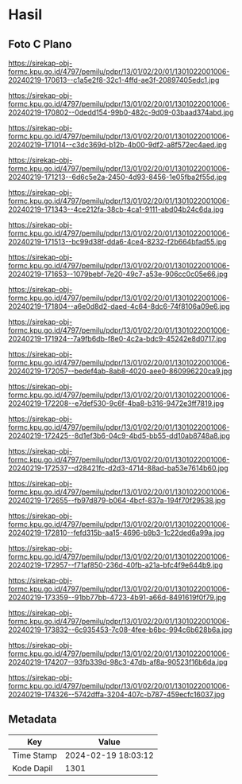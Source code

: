 # Hasil

## Foto C Plano

https://sirekap-obj-formc.kpu.go.id/4797/pemilu/pdpr/13/01/02/20/01/1301022001006-20240219-170613--c1a5e2f8-32c1-4ffd-ae3f-20897405edc1.jpg

https://sirekap-obj-formc.kpu.go.id/4797/pemilu/pdpr/13/01/02/20/01/1301022001006-20240219-170802--0dedd154-99b0-482c-9d09-03baad374abd.jpg

https://sirekap-obj-formc.kpu.go.id/4797/pemilu/pdpr/13/01/02/20/01/1301022001006-20240219-171014--c3dc369d-b12b-4b00-9df2-a8f572ec4aed.jpg

https://sirekap-obj-formc.kpu.go.id/4797/pemilu/pdpr/13/01/02/20/01/1301022001006-20240219-171213--6d6c5e2a-2450-4d93-8456-1e05fba2f55d.jpg

https://sirekap-obj-formc.kpu.go.id/4797/pemilu/pdpr/13/01/02/20/01/1301022001006-20240219-171343--4ce212fa-38cb-4ca1-9111-abd04b24c6da.jpg

https://sirekap-obj-formc.kpu.go.id/4797/pemilu/pdpr/13/01/02/20/01/1301022001006-20240219-171513--bc99d38f-dda6-4ce4-8232-f2b664bfad55.jpg

https://sirekap-obj-formc.kpu.go.id/4797/pemilu/pdpr/13/01/02/20/01/1301022001006-20240219-171653--1079bebf-7e20-49c7-a53e-906cc0c05e66.jpg

https://sirekap-obj-formc.kpu.go.id/4797/pemilu/pdpr/13/01/02/20/01/1301022001006-20240219-171804--a6e0d8d2-daed-4c64-8dc6-74f8106a09e6.jpg

https://sirekap-obj-formc.kpu.go.id/4797/pemilu/pdpr/13/01/02/20/01/1301022001006-20240219-171924--7a9fb6db-f8e0-4c2a-bdc9-45242e8d0717.jpg

https://sirekap-obj-formc.kpu.go.id/4797/pemilu/pdpr/13/01/02/20/01/1301022001006-20240219-172057--bedef4ab-8ab8-4020-aee0-860996220ca9.jpg

https://sirekap-obj-formc.kpu.go.id/4797/pemilu/pdpr/13/01/02/20/01/1301022001006-20240219-172208--e7def530-9c6f-4ba8-b316-9472e3ff7819.jpg

https://sirekap-obj-formc.kpu.go.id/4797/pemilu/pdpr/13/01/02/20/01/1301022001006-20240219-172425--8d1ef3b6-04c9-4bd5-bb55-dd10ab8748a8.jpg

https://sirekap-obj-formc.kpu.go.id/4797/pemilu/pdpr/13/01/02/20/01/1301022001006-20240219-172537--d28421fc-d2d3-4714-88ad-ba53e7614b60.jpg

https://sirekap-obj-formc.kpu.go.id/4797/pemilu/pdpr/13/01/02/20/01/1301022001006-20240219-172655--fb97d879-b064-4bcf-837a-194f70f29538.jpg

https://sirekap-obj-formc.kpu.go.id/4797/pemilu/pdpr/13/01/02/20/01/1301022001006-20240219-172810--fefd315b-aa15-4696-b9b3-1c22ded6a99a.jpg

https://sirekap-obj-formc.kpu.go.id/4797/pemilu/pdpr/13/01/02/20/01/1301022001006-20240219-172957--f71af850-236d-40fb-a21a-bfc4f9e644b9.jpg

https://sirekap-obj-formc.kpu.go.id/4797/pemilu/pdpr/13/01/02/20/01/1301022001006-20240219-173359--91bb77bb-4723-4b91-a66d-8491619f0f79.jpg

https://sirekap-obj-formc.kpu.go.id/4797/pemilu/pdpr/13/01/02/20/01/1301022001006-20240219-173832--6c935453-7c08-4fee-b6bc-994c6b628b6a.jpg

https://sirekap-obj-formc.kpu.go.id/4797/pemilu/pdpr/13/01/02/20/01/1301022001006-20240219-174207--93fb339d-98c3-47db-af8a-90523f16b6da.jpg

https://sirekap-obj-formc.kpu.go.id/4797/pemilu/pdpr/13/01/02/20/01/1301022001006-20240219-174326--5742dffa-3204-407c-b787-459ecfc16037.jpg


## Metadata

| Key        | Value               |
| ---------- | ------------------- |
| Time Stamp | 2024-02-19 18:03:12 |
| Kode Dapil | 1301                |



